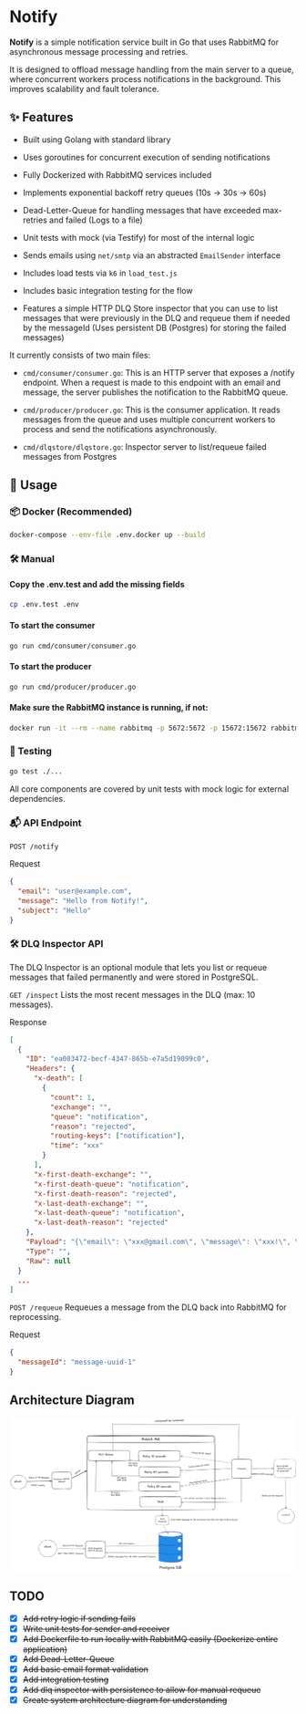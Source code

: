 # Notify

**Notify** is a simple notification service built in Go that uses RabbitMQ for asynchronous message processing and retries.

It is designed to offload message handling from the main server to a queue, where concurrent workers process notifications in the background. This improves scalability and fault tolerance.

## ✨ Features

* Built using Golang with standard library

* Uses goroutines for concurrent execution of sending notifications

* Fully Dockerized with RabbitMQ services included

* Implements exponential backoff retry queues (10s → 30s → 60s)

* Dead-Letter-Queue for handling messages that have exceeded max-retries and failed (Logs to a file)

* Unit tests with mock (via Testify) for most of the internal logic

* Sends emails using `net/smtp` via an abstracted `EmailSender` interface

* Includes load tests via `k6` in `load_test.js`

* Includes basic integration testing for the flow

* Features a simple HTTP DLQ Store inspector that you can use to list messages that were previously in the DLQ and requeue them if needed by the messageId (Uses persistent DB (Postgres) for storing the failed messages)

It currently consists of two main files:

* `cmd/consumer/consumer.go`: This is an HTTP server that exposes a /notify endpoint.
When a request is made to this endpoint with an email and message, the server publishes the notification to the RabbitMQ queue.

* `cmd/producer/producer.go`: This is the consumer application.
It reads messages from the queue and uses multiple concurrent workers to process and send the notifications asynchronously.

* `cmd/dlqstore/dlqstore.go`: Inspector server to list/requeue failed messages from Postgres

## 🚀 Usage

### 📦 Docker (Recommended)

```bash
docker-compose --env-file .env.docker up --build
```

### 🛠️ Manual

#### Copy the .env.test and add the missing fields
```bash
cp .env.test .env
```

#### To start the consumer
```bash
go run cmd/consumer/consumer.go
```

#### To start the producer
```bash
go run cmd/producer/producer.go
```

#### Make sure the RabbitMQ instance is running, if not:
```bash
docker run -it --rm --name rabbitmq -p 5672:5672 -p 15672:15672 rabbitmq:4-management
```
### 🧪 Testing
```bash
go test ./...
```
All core components are covered by unit tests with mock logic for external dependencies.

### 📬 API Endpoint
`POST /notify`

Request
```json
{
  "email": "user@example.com",
  "message": "Hello from Notify!",
  "subject": "Hello"
}
```
### 🛠 DLQ Inspector API
The DLQ Inspector is an optional module that lets you list or requeue messages that failed permanently and were stored in PostgreSQL.

`GET /inspect`
Lists the most recent messages in the DLQ (max: 10 messages).

Response
``` json
[
  {
    "ID": "ea003472-becf-4347-865b-e7a5d19099c0",
    "Headers": {
      "x-death": [
        {
          "count": 1,
          "exchange": "",
          "queue": "notification",
          "reason": "rejected",
          "routing-keys": ["notification"],
          "time": "xxx"
        }
      ],
      "x-first-death-exchange": "",
      "x-first-death-queue": "notification",
      "x-first-death-reason": "rejected",
      "x-last-death-exchange": "",
      "x-last-death-queue": "notification",
      "x-last-death-reason": "rejected"
    },
    "Payload": "{\"email\": \"xxx@gmail.com\", \"message\": \"xxx!\", \"subject\": \"xxx\"}",
    "Type": "",
    "Raw": null
  }
  ...
]
```

`POST /requeue`
Requeues a message from the DLQ back into RabbitMQ for reprocessing.


Request
``` json
{
  "messageId": "message-uuid-1"
}
```

## Architecture Diagram
![Architecture Diagram](assets/images/notify-architecture.png)

## TODO
- [x] ~~Add retry logic if sending fails~~
- [x] ~~Write unit tests for sender and receiver~~
- [x] ~~Add Dockerfile to run locally with RabbitMQ easily (Dockerize entire application)~~
- [x] ~~Add Dead-Letter-Queue~~
- [x] ~~Add basic email format validation~~
- [x] ~~Add integration testing~~
- [x] ~~Add dlq inspector with persistence to allow for manual requeue~~
- [x] ~~Create system architecture diagram for understanding~~
